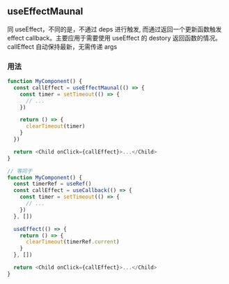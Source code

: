 ## useEffectMaunal

同 useEffect，不同的是，不通过 deps 进行触发, 而通过返回一个更新函数触发 effect callback。主要应用于需要使用 useEffect 的 destory 返回函数的情况。 callEffect 自动保持最新，无需传递 args

### 用法

```javascript
function MyComponent() {
  const callEffect = useEffectMaunal(() => {
    const timer = setTimeout(() => {
      // ...
    })

    return () => {
      clearTimeout(timer)
    }
  })

  return <Child onClick={callEffect}>...</Child>
}

// 等同于
function MyComponent() {
  const timerRef = useRef()
  const callEffect = useCallback(() => {
    const timer = setTimeout(() => {
      // ...
    })
  }, [])

  useEffect(() => {
    return () => {
      clearTimeout(timerRef.current)
    }
  }, [])

  return <Child onClick={callEffect}>...</Child>
}
```
